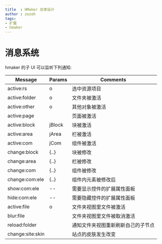 ```yaml
---
title  : HMaker 总体设计
author : zozoh
tags:
- 扩展
- hmaker
---
```



# 消息系统

hmaker 的子 UI 可以监听下列通知:

 Message         | Params        | Comments 
-----------------|---------------|----------
active:rs        | o             | 选中资源项目
active:folder    | o             | 文件夹被激活
active:other     | o             | 其他对象被激活
active:page      |               | 页面被激活
active:block     | jBlock        | 块被激活
active:area      | jArea         | 栏被激活
active:com       | jCom          | 组件被激活
change:block     | {..}          | 块被修改
change:area      | {..}          | 栏被修改
change:com       | {..}          | 组件被修改
change:com:ele   | {..}          | 组件内元素被修改后
show:com:ele     | --            | 需要显示控件的扩展属性面板
hide:com:ele     | --            | 需要隐藏控件的扩展属性面板
active:file      | o             | 文件夹视图里文件被激活
blur:file        |               | 文件夹视图里文件被取消激活
reload:folder    |               | 通知文件夹视图重新刷新自己的子节点
change:site:skin |               | 站点的皮肤发生改变



